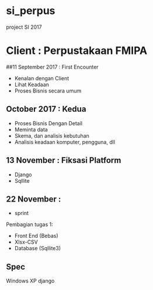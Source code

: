 # si_perpus
project SI 2017

# Client : Perpustakaan FMIPA

##11 September 2017 : First Encounter
- Kenalan dengan Client  
- Lihat Keadaan
- Proses Bisnis secara umum

## October 2017 : Kedua
 - Proses Bisnis Dengan Detail
 - Meminta data
 - Skema, dan analisis kebutuhan
 - Analisis keadaan komputer, pengguna, dll

## 13 November : Fiksasi Platform
 - Django
 - Sqllite

## 22 November :
 - sprint

Pembagian tugas 1:
- Front End (Bebas)
- Xlsx-CSV
- Database (Sqllite3) 


 
 ## Spec
 Windows XP
 django
 
 

